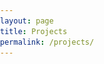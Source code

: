 ```yaml
---
layout: page
title: Projects
permalink: /projects/
---
```


<html>
<head>
    <style>
        body, html {
            margin: 0;
            padding: 0;
        }

        table.page-list {
            width: 100%;
            border-collapse: collapse; /* Make table borders invisible */
        }

        tr.clickable-row {
            cursor: pointer;
        }

        td.description {
            vertical-align: top; /* Align text to the top */
        }

        td img {
            max-width: 100%; /* Make the image fit within the cell */
            height: auto; /* Preserve aspect ratio */
        }
    </style>
    <script src="https://code.jquery.com/jquery-3.6.0.min.js"></script>
    <script>
        $(document).ready(function() {
            $(".clickable-row").click(function() {
                window.location = $(this).data("href");
            });
        });
    </script>
</head>
<body>
    <div class="full">
        <div class="row">
            <table class="page-list">
                <tr class="clickable-row" data-href="/projects/GPErks">
                    <td class="description">
                        <h2><a href="/projects/GPErks"> GPErks </a></h2>
                        <p>
                        A Python library to (bene)fit Gaussian Process Emulators.
                        </p>
                    </td>
                    <td>
                        <img src="/images/GPErks_logo.png" width="30" height="30">
                    </td>
                </tr>
                <tr class="clickable-row" data-href="/projects/GPErks">
                    <td class="description">
                        <h2><a href="/projects/TheFlysLoop"> The Fly's Loop </a></h2>
                        <p>
                        Unravelling the chaotic behavior of a nervous fly at lunchtime.
                        </p>
                    </td>
                    <td>
                        <img src="/images/TheFlysLoop_logo.png" width="30" height="30">
                    </td>
                </tr>
            </table>
        </div>
    </div>
</body>
</html>
